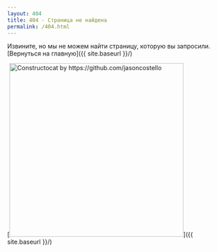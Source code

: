```yaml
---
layout: 404
title: 404 - Страница не найдена
permalink: /404.html
---
```


Извините, но мы не можем найти страницу, которую вы запросили. [Вернуться на главную]({{ site.baseurl }}/)

[<img src="{{ site.baseurl }}/images/404.jpg" alt="Constructocat by https://github.com/jasoncostello" style="width: 400px;"/>]({{ site.baseurl }}/)
